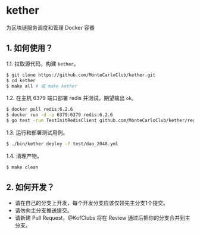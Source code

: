 # kether
为区块链服务调度和管理 Docker 容器

## 1. 如何使用？
1.1. 拉取源代码，构建 `kether`。
```bash
$ git clone https://github.com/MonteCarloClub/kether.git
$ cd kether
$ make all # 或 make kether
```

1.2. 在主机 6379 端口部署 redis 并测试，期望输出 `ok`。
```bash
$ docker pull redis:6.2.6
$ docker run -d -p 6379:6379 redis:6.2.6
$ go test -run TestInitRedisClient github.com/MonteCarloClub/kether/registry
```

1.3. 运行和部署测试用例。
```bash
$ ./bin/kether deploy -f test/dao_2048.yml
```

1.4. 清理产物。
```bash
$ make clean
```

## 2. 如何开发？
- 请在自己的分支上开发，每个开发分支应该仅领先主分支1个提交。
- 请勿向主分支推送提交。
- 请新建 Pull Request，@KofClubs 将在 Review 通过后把你的分支合并到主分支。